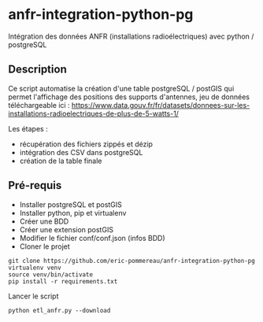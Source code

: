 # anfr-integration-python-pg
Intégration des données ANFR (installations radioélectriques) avec python / postgreSQL

## Description

Ce script automatise la création d'une table postgreSQL / postGIS qui permet l'affichage des positions des supports d'antennes, jeu de données téléchargeable ici : https://www.data.gouv.fr/fr/datasets/donnees-sur-les-installations-radioelectriques-de-plus-de-5-watts-1/

Les étapes : 

* récupération des fichiers zippés et dézip
* intégration des CSV dans postgreSQL
* création de la table finale

## Pré-requis

* Installer postgreSQL et postGIS
* Installer python, pip et virtualenv
* Créer une BDD
* Créer une extension postGIS
* Modifier le fichier conf/conf.json (infos BDD)
* Cloner le projet

```shell
git clone https://github.com/eric-pommereau/anfr-integration-python-pg
virtualenv venv
source venv/bin/activate
pip install -r requirements.txt
```

Lancer le script 

```shell
python etl_anfr.py --download
```


